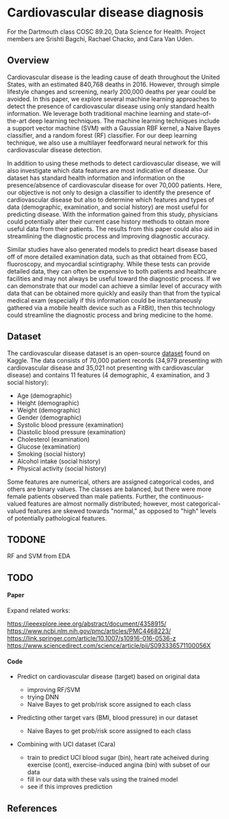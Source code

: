 # Cardiovascular disease diagnosis

For the Dartmouth class COSC 89.20, Data Science for Health. Project members are Srishti Bagchi, Rachael Chacko, and Cara Van Uden.

## Overview

Cardiovascular disease is the leading cause of death throughout the United States, with an estimated 840,768 deaths in 2016. However, through simple lifestyle changes and screening, nearly 200,000 deaths per year could be avoided. In this paper, we explore several machine learning approaches to detect the presence of cardiovascular disease using only standard health information. We leverage both traditional machine learning and state-of-the-art deep learning techniques. The machine learning techniques include a support vector machine (SVM) with a Gaussian RBF kernel, a Naive Bayes classifier, and a random forest (RF) classifier. For our deep learning technique, we also use a multilayer feedforward neural network for this cardiovascular disease detection.

In addition to using these methods to detect cardiovascular disease, we will also investigate which data features are most indicative of disease. Our dataset has standard health information and information on the presence/absence of cardiovascular disease for over 70,000 patients. Here, our objective is not only to design a classifier to identify the presence of cardiovascular disease but also to determine which features and types of data (demographic, examination, and social history) are most useful for predicting disease. With the information gained from this study, physicians could potentially alter their current case history methods to obtain more useful data from their patients. The results from this paper could also aid in streamlining the diagnostic process and improving diagnostic accuracy. 

Similar studies have also generated models to predict heart disease based off of more detailed examination data, such as that obtained from ECG, fluoroscopy, and myocardial scintigraphy. While these tests can provide detailed data, they can often be expensive to both patients and healthcare facilities and may not always be useful toward the diagnostic process. If we can demonstrate that our model can achieve a similar level of accuracy with data that can be obtained more quickly and easily than that from the typical medical exam (especially if this information could be instantaneously gathered via a mobile health device such as a FitBit), then this technology could streamline the diagnostic process and bring medicine to the home.

## Dataset

The cardiovascular disease dataset is an open-source [dataset](https://www.kaggle.com/sulianova/cardiovascular-disease-dataset) found on Kaggle. The data consists of 70,000 patient records (34,979 presenting with cardiovascular disease and 35,021 not presenting with cardiovascular disease) and contains 11 features (4 demographic, 4 examination, and 3 social history):

- Age (demographic)
- Height (demographic)
- Weight (demographic)
- Gender (demographic)
- Systolic blood pressure (examination)
- Diastolic blood pressure (examination)
- Cholesterol (examination)
- Glucose (examination)
- Smoking (social history)
- Alcohol intake (social history)
- Physical activity (social history)

Some features are numerical, others are assigned categorical codes, and others are binary values. The classes are balanced, but there were more female patients observed than male patients. Further, the continuous-valued features are almost normally distributed; however, most categorical-valued features are skewed towards "normal," as opposed to "high" levels of potentially pathological features. 

## TODONE
RF and SVM from EDA

## TODO

#### Paper

Expand related works:

https://ieeexplore.ieee.org/abstract/document/4358915/
https://www.ncbi.nlm.nih.gov/pmc/articles/PMC4468223/
https://link.springer.com/article/10.1007/s10916-016-0536-z
https://www.sciencedirect.com/science/article/pii/S093336571100056X

#### Code
- Predict on cardiovascular disease (target) based on original data
  - improving RF/SVM
  - trying DNN
  - Naive Bayes to get prob/risk score assigned to each class

- Predicting other target vars (BMI, blood pressure) in our dataset 
  - Naive Bayes to get prob/risk score assigned to each class

- Combining with UCI dataset (Cara)
  - train to predict UCI blood sugar (bin), heart rate acheived during exercise (cont), exercise-induced angina (bin) with subset of our data
  - fill in our data with these vals using the trained model
  - see if this improves prediction

## References
